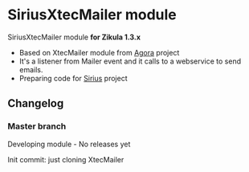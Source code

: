 SiriusXtecMailer module
=======================
SiriusXtecMailer module **for Zikula 1.3.x**

  - Based on XtecMailer module from [Agora](https://github.com/projectestac/agora) project
  - It's a listener from Mailer event and it calls to a webservice to send emails.
  - Preparing code for [Sirius](apliense.xtec.cat/sirius) project

Changelog
---------

### Master branch

Developing module - No releases yet

Init commit: just cloning XtecMailer
